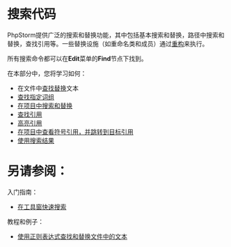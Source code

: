 # 搜索代码


PhpStorm提供广泛的搜索和替换功能，其中包括基本搜索和替换，路径中搜索和替换，查找引用等。一些替换设施（如重命名类和成员）通过[重构](/如何使用/常规指南/重构代码/README.md)来执行。

所有搜索命令都可以在**Edit**菜单的**Find**节点下找到。

在本部分中，您将学习如何：

* 在文件中[查找替换](/如何使用/常规指南/搜索代码/在文件中查找替换文本.md)文本
* [查找指定词组](/如何使用/常规指南/搜索代码/在插入符处查找词语.md)
* [在项目中搜索和替换](/如何使用/常规指南/搜索代码/在项目中查找替换文本.md)
* [查找引用](/如何使用/常规指南/搜索代码/查找引用/在项目中查找引用.md)
* [高亮引用](/如何使用/常规指南/搜索代码/查找引用/高亮引用.md)
* [在项目中查看符号引用，并跳转到目标引用](/如何使用/常规指南/搜索代码/查找引用/查看符号引用.md)
* [使用搜索结果](/如何使用/常规指南/搜索代码/使用搜索结果.md)




# 另请参阅：

入门指南：

* [在工具窗快速搜索](/如何使用/常规指南/PhpStorm工具窗/在工具窗快速搜索.md)

教程和例子：

* [使用正则表达式查找和替换文件中的文本](/教程/使用正则表达式查找和替换文件中的文本.md)